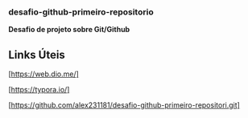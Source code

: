 ### desafio-github-primeiro-repositorio
**Desafio de projeto sobre Git/Github**

## Links Úteis

[https://web.dio.me/]

[https://typora.io/]

[https://github.com/alex231181/desafio-github-primeiro-repositori.git]



